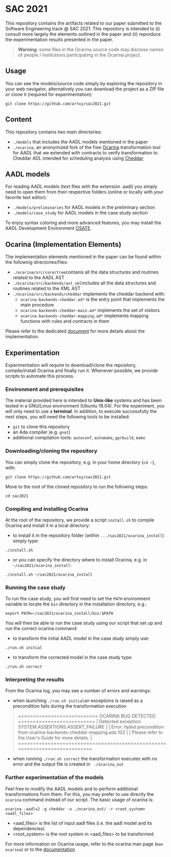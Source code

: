 

# SAC 2021

This repository contains the artifacts related to our paper submitted to the Software Engineering track @ SAC 2021. This repository is intended to (i) consult more largely the elements outlined in the paper and (ii) reproduce the experimentation results presented in the paper. 

> **Warning**: some files in the Ocarina source code may disclose names of people / institutions participating in the Ocarina project.
 
## Usage

You can see the models/source code simply by exploring the repository in your web navigator, alternatively you can download the project as a ZIP file or clone it (required for experimentation):

`git clone https://github.com/artxy/sac2021.git`

## Content

This repository contains two main directories:
* `./models` that includes the AADL models mentioned in the paper 
* `./ocarina`, an anonymized fork of the free [Ocarina](http://www.openaadl.org/ocarina.html) transformation tool for AADL that we extended with contracts to verify transformation to Cheddar ADL intended for scheduling analysis using [Cheddar](http://beru.univ-brest.fr/~singhoff/cheddar/) 

## AADL models

For reading AADL models (text files with the extension .aadl) you simply need to open them from their respective folders (online or locally with your favorite text editor):
* `./models/preliminaries` for AADL models in the preliminary section  
* `./models/case_study` for AADL models in the case study section

To enjoy syntax coloring and more advanced features, you may install the AADL Development Environment [OSATE](http://osate.org).

## Ocarina (Implementation Elements)

The implementation elements mentioned in the paper can be found within the following directories/files:  
* `./ocarina/src/core/tree`contains all the data structures and routines related to the AADL AST
* `./ocarina/src/backends/ast_xml`includes all the data structures and routines related to the XML AST  
* `./ocarina/src/backends/cheddar`  implements the cheddar backend with:
	* `ocarina-backends-cheddar.ad*` is the entry point that implements the main procedure
	* `ocarina-backends-cheddar-main.ad*` implements the set of visitors
	* `ocarina-backends-cheddar-mapping.ad*` implements mapping functions with rules and contracts in them

Please refer to the dedicated [document](./implem.md) for more details about the implementation.

## Experimentation 

Experimentation will require to download/clone the repository, compile/install Ocarina and finally run it. Whenever possible, we provide scripts to automate this process.  

### Environment and prerequisites

The material provided here is intended to **Unix-like** systems and has been tested in a GNU/Linux environment (Ubuntu 18.04). For the experiment, you will only need to use a **terminal**. In addition, to execute successfully the next steps, you will need the following tools to be installed:
* `git` to clone this repository
* an Ada compiler (e.g. `gnat`)
* additional compilation tools: `autoconf`, `automake`, `gprbuild`, `make`

### Downloading/cloning the repository 

You can simply clone the repository, e.g. in your home directory (`cd ~`), with: 

`git clone https://github.com/artxy/sac2021.git`

Move to the root of the cloned repository to run the following steps:

`cd sac2021` 

### Compiling and installing Ocarina 

At the root of the repository, we provide a  script `install.sh` to compile Ocarina and install it in a local directory:

* to install it in the repository folder (within `.../sac2021/ocarina_install`) simply type: 

`./install.sh`

* or you can specify the directory where to install Ocarina, e.g. in `~/sac2021/ocarina_install`: 

`./install.sh ~/sac2021/ocarina_install `

### Running the case study

To run the case study, you will first need to set the `PATH` environment variable to locate the `bin` directory in the installation directory, e.g.: 

`export PATH=~/sac2021/ocarina_install/bin:$PATH` 

You will then be able to run the case study using our script that set up and run the correct ocarina command: 
  
* to transform the initial AADL model in the case study simply use:

`./run.sh initial`

* to transform the corrected model in the case study type: 

`./run.sh correct`

### Interpreting the results

From the Ocarina log, you may see a number of errors and warnings: 
* when launching `./run.sh initial`an  exceptions is raised as a precondition fails during the transformation execution 

> +========================== OCARINA BUG DETECTED =========================+
> | Detected exception: SYSTEM.ASSERTIONS.ASSERT_FAILURE                    |
> | Error: failed precondition from ocarina-backends-cheddar-mapping.ads:102 |
> | Please refer to the User's Guide for more details.                      |
> +=========================================================================+

* when running  `./run.sh correct` the transformation executes with no error and the output file is created in ` ./ocarina_out`  

### Further experimentation of the models

Feel free to modify the AADL models and to perform additional transformations from them. For this, you may prefer to use directly the `ocarina` command instead of our script. The basic usage of ocarina is:

`ocarina -aadlv2 -g cheddar -o ./ocarina_out/ -r <root_system> <aadl_files>`

* <aad_files> is the list of input aadl files (i.e. the aadl model and its dependencies)
* <root_system> is the root system in <aad_files> to be transformed

For more information on Ocarina usage, refer to the ocarina man page (`man ocarina`) or to the [documentation](https://ocarina.readthedocs.io/en/latest/)

